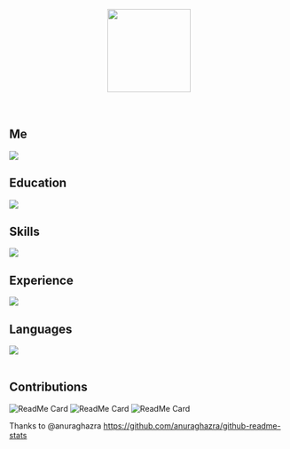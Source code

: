<br>
<br>
<br>

<div align="center">
  <img src="https://raw.githubusercontent.com/soroushchehresa/github-readme-linkedin/master/linkedin-github.png" width="150" />
</div>

<br>
<br>

## Me

![](https://github-readme-linkedin-8688j7l4r-jether2011.vercel.app/user?username=jetherodrigues)

## Education

<img src="https://github-readme-linkedin-8688j7l4r-jether2011.vercel.app/education?username=jetherodrigues" />

## Skills

<img src="https://github-readme-linkedin-8688j7l4r-jether2011.vercel.app/skills?username=jetherodrigues" />

## Experience

<img src="https://github-readme-linkedin-8688j7l4r-jether2011.vercel.app/experience?username=jetherodrigues" />

## Languages

<img src="https://github-readme-linkedin-8688j7l4r-jether2011.vercel.app/languages?username=jetherodrigues" />

<br>
<br>

## Contributions

![ReadMe Card](https://github-readme-stats.vercel.app/api/pin/?username=jether2011&repo=kotlin-studies)
![ReadMe Card](https://github-readme-stats.vercel.app/api/pin/?username=jether2011&repo=spring-testcontainers-demo)
![ReadMe Card](https://github-readme-stats.vercel.app/api/pin/?username=jether2011&repo=iot-api)


Thanks to @anuraghazra https://github.com/anuraghazra/github-readme-stats
